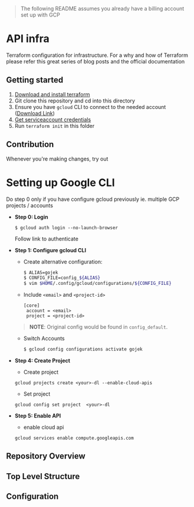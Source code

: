 > The following README assumes you already have a billing account set up with GCP

# API infra

Terraform configuration for infrastructure. For a why and how of Terraform please refer this great series of blog posts and the official documentation


## Getting started


1. [Download and install terraform](https://www.terraform.io/downloads.html)
2. Git clone this repository and cd into this directory
3. Ensure you have `gcloud` CLI to connect to the needed account ([Download Link](https://cloud.google.com/sdk/))
4. [Get serviceaccount credentials](./docs/get_credentials.md)
4. Run `terraform init` in this folder

## Contribution

Whenever you're making changes, try out 


# Setting up Google CLI

Do step 0 only if you have configure gcloud previously ie. multiple GCP projects / accounts
        
* __Step 0: Login__

    ```
    $ gcloud auth login --no-launch-browser
    ```
    
    Follow link to authenticate


* __Step 1: Configure gcloud CLI__

	* Create alternative configuration: 
	
        ```bash
        $ ALIAS=gojek
        $ CONFIG_FILE=config_${ALIAS}
        $ vim $HOME/.config/gcloud/configurations/${CONFIG_FILE}
        ```
    

    * Include `<email>` and `<project-id>` 

        ```
        [core]
	     account = <email>
	     project = <project-id>
        ```
    
    > **NOTE**: Original config would be found in `config_default`.

    * Switch Accounts

        ```bash
        $ gcloud config configurations activate gojek
        ```
    
* __Step 4: Create Project__

	* Create project

    ```
    gcloud projects create <your>-dl --enable-cloud-apis
    ```
    
	* Set project

	```
	gcloud config set project  <your>-dl
	```
	
* __Step 5: Enable API__

	* enable cloud api

	```
	gcloud services enable compute.googleapis.com

	```

## Repository Overview



## Top Level Structure



## Configuration

